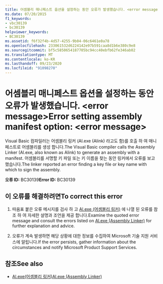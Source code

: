 ```yaml
---
title: 어셈블리 매니페스트 옵션을 설정하는 동안 오류가 발생했습니다. <error message>
ms.date: 07/20/2015
f1_keywords:
- vbc30139
- bc30139
helpviewer_keywords:
- BC30139
ms.assetid: f6f32f4b-4d57-4255-9b04-06c6461e0a78
ms.openlocfilehash: 233061532d6224142e97b591caa8d1b6e380c9e8
ms.sourcegitcommit: bf5c5850654187705bc94cc40ebfb62fe346ab02
ms.translationtype: MT
ms.contentlocale: ko-KR
ms.lasthandoff: 09/23/2020
ms.locfileid: "91098270"
---
```

# <a name="error-setting-assembly-manifest-option-error-message"></a><span data-ttu-id="ce9be-102">어셈블리 매니페스트 옵션을 설정하는 동안 오류가 발생했습니다. \<error message></span><span class="sxs-lookup"><span data-stu-id="ce9be-102">Error setting assembly manifest option: \<error message></span></span>

<span data-ttu-id="ce9be-103">Visual Basic 컴파일러는 어셈블리 링커 (Al.exe (Alink) 라고도 함)를 호출 하 여 매니페스트로 어셈블리를 생성 합니다.</span><span class="sxs-lookup"><span data-stu-id="ce9be-103">The Visual Basic compiler calls the Assembly Linker (Al.exe, also known as Alink) to generate an assembly with a manifest.</span></span> <span data-ttu-id="ce9be-104">어셈블리를 서명할 키 파일 또는 키 이름을 찾는 동안 링커에서 오류를 보고했습니다.</span><span class="sxs-lookup"><span data-stu-id="ce9be-104">The linker reported an error finding a key file or key name with which to sign the assembly.</span></span>  
  
 <span data-ttu-id="ce9be-105">**오류 ID:** BC30139</span><span class="sxs-lookup"><span data-stu-id="ce9be-105">**Error ID:** BC30139</span></span>  
  
## <a name="to-correct-this-error"></a><span data-ttu-id="ce9be-106">이 오류를 해결하려면</span><span class="sxs-lookup"><span data-stu-id="ce9be-106">To correct this error</span></span>  
  
1. <span data-ttu-id="ce9be-107">따옴표 붙은 오류 메시지를 검사 하 고 [Al.exe (어셈블리 링커)](../../framework/tools/al-exe-assembly-linker.md) 에 나열 된 오류를 참조 하 여 자세한 설명과 조언을 제공 합니다.</span><span class="sxs-lookup"><span data-stu-id="ce9be-107">Examine the quoted error message and consult the errors listed on [Al.exe (Assembly Linker)](../../framework/tools/al-exe-assembly-linker.md) for further explanation and advice.</span></span>  
  
2. <span data-ttu-id="ce9be-108">오류가 계속 발생하면 해당 상황에 대한 정보를 수집하여 Microsoft 기술 지원 서비스에 알립니다.</span><span class="sxs-lookup"><span data-stu-id="ce9be-108">If the error persists, gather information about the circumstances and notify Microsoft Product Support Services.</span></span>  
  
## <a name="see-also"></a><span data-ttu-id="ce9be-109">참조</span><span class="sxs-lookup"><span data-stu-id="ce9be-109">See also</span></span>

- [<span data-ttu-id="ce9be-110">Al.exe(어셈블리 링커)</span><span class="sxs-lookup"><span data-stu-id="ce9be-110">Al.exe (Assembly Linker)</span></span>](../../framework/tools/al-exe-assembly-linker.md)
